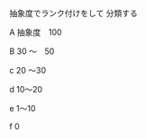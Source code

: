 抽象度でランク付けをして
分類する

A 抽象度　100

B 30 〜　50

c 20 〜30

d 10〜20

e 1〜10

f  0

<html>

<head>
  <meta charset="utf-8">
  <title>canvasで2次元座標系を表現する</title>
  <link rel="stylesheet" href="style.css" />
</head>

<body>

  <div id="axisCanvasRapper">
    <canvas id="axisCanvas"></canvas>
  </div>

  <script src="script.js"></script>
</body>

</html>